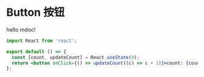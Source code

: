 # Button 按钮

hello mdoc!

```jsx
import React from 'react';

export default () => {
  const [count, updateCount] = React.useState(0);
  return <button onClick={() => updateCount((c) => c + 1)}>count: {count}</button>;
};
```

<API exports='["default", "Other"]' />
